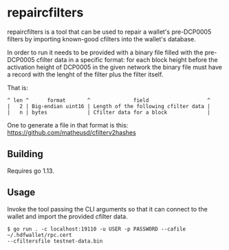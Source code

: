 repaircfilters
==============

repaircfilters is a tool that can be used to repair a wallet's pre-DCP0005
filters by importing known-good cfilters into the wallet's database.

In order to run it needs to be provided with a binary file filled with the
pre-DCP0005 cfilter data in a specific format: for each block height before the
activation height of DCP0005 in the given network the binary file must have a
record with the lenght of the filter plus the filter itself.

That is:

```
^ len ^      format       ^              field                   ^
|   2 | Big-endian uint16 | Length of the following cfilter data |
|   n | bytes             | Cfilter data for a block             |
```

One to generate a file in that format is this:
https://github.com/matheusd/cfilterv2hashes

## Building

Requires go 1.13.

## Usage

Invoke the tool passing the CLI arguments so that it can connect to the wallet
and import the provided cfilter data.

```
$ go run . -c localhost:19110 -u USER -p PASSWORD --cafile ~/.hdfwallet/rpc.cert
--cfiltersfile testnet-data.bin
```

